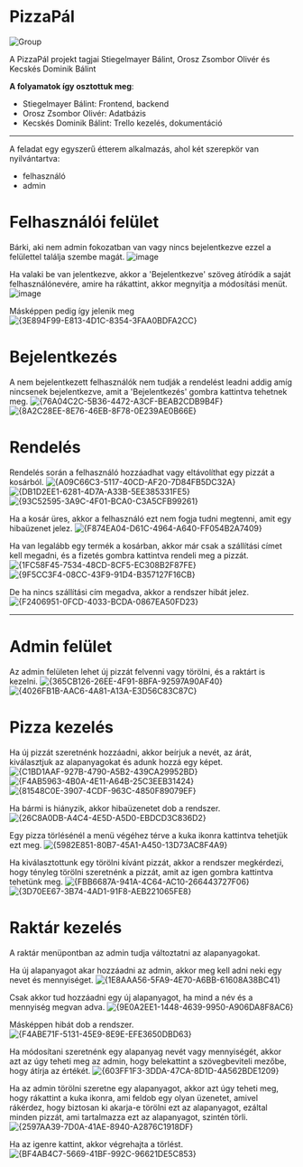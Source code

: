 # PizzaPál

![Group](https://github.com/user-attachments/assets/ffe6a857-ada6-4df6-aae1-69407ef27d77)

A PizzaPál projekt tagjai Stiegelmayer Bálint, Orosz Zsombor Olivér és Kecskés Dominik Bálint

**A folyamatok így osztottuk meg**:
- Stiegelmayer Bálint: Frontend, backend
- Orosz Zsombor Olivér: Adatbázis
- Kecskés Dominik Bálint: Trello kezelés, dokumentáció

---------------------------------------------------------------------------------------------------

A feladat egy egyszerű étterem alkalmazás, ahol két szerepkör van nyilvántartva:
- felhasználó
- admin

# Felhasználói felület
Bárki, aki nem admin fokozatban van vagy nincs bejelentkezve ezzel a felülettel találja szembe magát.
![image](https://github.com/user-attachments/assets/517d17d0-a21a-4798-99a7-0225c9f921e8)

Ha valaki be van jelentkezve, akkor a 'Bejelentkezve' szöveg átíródik a saját felhasználónevére, amire ha rákattint, akkor megnyitja a módosítási menüt.
![image](https://github.com/user-attachments/assets/aa86b886-5f16-4901-9e66-0dcfa30a6b08)

Másképpen pedig így jelenik meg
![{3E894F99-E813-4D1C-8354-3FAA0BDFA2CC}](https://github.com/user-attachments/assets/ec00c053-3ba6-4ed1-a240-2ad6c8af35f9)

# Bejelentkezés
A nem bejelentkezett felhasználók nem tudják a rendelést leadni addig amíg nincsenek bejelentkezve, amit a 'Bejelentkezés' gombra kattintva tehetnek meg.
![{76A04C2C-5B36-4472-A3CF-BEAB2CDB9B4F}](https://github.com/user-attachments/assets/722b5593-a733-4cf4-84be-19e6f643a076)
![{8A2C28EE-8E76-46EB-8F78-0E239AE0B66E}](https://github.com/user-attachments/assets/0331d6c0-0c5d-42ba-bb31-985c082f205e)

# Rendelés
Rendelés során a felhasználó hozzáadhat vagy eltávolíthat egy pizzát a kosárból.
![{A09C66C3-5117-40CD-AF20-7D84FB5DC32A}](https://github.com/user-attachments/assets/7e8c149c-390b-4066-b35c-6e63bb3b3eca)
![{DB1D2EE1-6281-4D7A-A33B-5EE385331FE5}](https://github.com/user-attachments/assets/a0ddfd8f-d39c-4153-b23b-0d4c88772135)
![{93C52595-3A9C-4F01-BCA0-C3A5CFB99261}](https://github.com/user-attachments/assets/c686bdef-aed8-446f-94a3-ad67b2c1181e)

Ha a kosár üres, akkor a felhasználó ezt nem fogja tudni megtenni, amit egy hibaüzenet jelez.
![{F874EA04-D61C-4964-A640-FF054B2A7409}](https://github.com/user-attachments/assets/c718535e-8fc8-4730-8a7f-9d5f595aaf58)

Ha van legalább egy termék a kosárban, akkor már csak a szállítási címet kell megadni, és a fizetés gombra kattintva rendeli meg a pizzát.
![{1FC58F45-7534-48CD-8CF5-EC308B2F87FE}](https://github.com/user-attachments/assets/193d4c1a-23f8-4d36-a48e-5d56d1e73afa)
![{9F5CC3F4-08CC-43F9-91D4-B357127F16CB}](https://github.com/user-attachments/assets/9c281b0f-f11a-471a-83cc-42330d274627)

De ha nincs szállítási cím megadva, akkor a rendszer hibát jelez.
![{F2406951-0FCD-4033-BCDA-0867EA50FD23}](https://github.com/user-attachments/assets/516d5ae9-3092-4a9e-a332-c14f07d3d857)

---------------------------------------------------------------------------------------------------

# Admin felület
Az admin felületen lehet új pizzát felvenni vagy törölni, és a raktárt is kezelni.
![{365CB126-26EE-4F91-8BFA-92597A90AF40}](https://github.com/user-attachments/assets/0fa34b1c-99b2-4581-a89b-c5722a566629)
![{4026FB1B-AAC6-4A81-A13A-E3D56C83C87C}](https://github.com/user-attachments/assets/eaef429b-4d80-48e1-bb3a-bfd1b0f50daa)

# Pizza kezelés
Ha új pizzát szeretnénk hozzáadni, akkor beírjuk a nevét, az árát, kiválasztjuk az alapanyagokat és adunk hozzá egy képet.
![{C1BD1AAF-927B-4790-A5B2-439CA29952BD}](https://github.com/user-attachments/assets/25635034-f1a0-47d5-a543-d2382aac926a)
![{F4AB5963-4B0A-4E11-A64B-25C3EEB31424}](https://github.com/user-attachments/assets/9e9126a9-0940-4a66-882e-e516e03d2b08)
![{81548C0E-3907-4CDF-963C-4850F89079EF}](https://github.com/user-attachments/assets/6128e261-36c5-43bd-9152-63cdd7fb723b)

Ha bármi is hiányzik, akkor hibaüzenetet dob a rendszer.
![{26C8A0DB-A4C4-4E5D-A5D0-EBDCD3C836D2}](https://github.com/user-attachments/assets/c37c8c48-8d4f-403a-88d0-8d83ae7c6192)

Egy pizza törlésénél a menü végéhez térve a kuka ikonra kattintva tehetjük ezt meg.
![{5982E851-80B7-45A1-A450-13D73AC8F4A9}](https://github.com/user-attachments/assets/263d8510-308d-4386-8acd-9b607c323e4a)

Ha kiválasztottunk egy törölni kívánt pizzát, akkor a rendszer megkérdezi, hogy tényleg törölni szeretnénk a pizzát, amit az igen gombra kattintva tehetünk meg.
![{FBB6687A-941A-4C64-AC10-266443727F06}](https://github.com/user-attachments/assets/87699b12-156e-4a1c-8897-f11899df6c71)
![{3D70EE67-3B74-4AD1-91F8-AEB221065FE8}](https://github.com/user-attachments/assets/cd24f563-eec8-4314-a593-dd73276d25fe)

# Raktár kezelés
A raktár menüpontban az admin tudja változtatni az alapanyagokat.

Ha új alapanyagot akar hozzáadni az admin, akkor meg kell adni neki egy nevet és mennyiséget.
![{1E8AAA56-5FA9-4E70-A6BB-61608A38BC41}](https://github.com/user-attachments/assets/b692de7a-389a-426f-9e2e-2c89bd5c3978)

Csak akkor tud hozzáadni egy új alapanyagot, ha mind a név és a mennyiség megvan adva.
![{9E0A2EE1-1448-4639-9950-A906DA8F8AC6}](https://github.com/user-attachments/assets/ed48c3a8-33c2-44be-8934-198397baddc5)

Másképpen hibát dob a rendszer.
![{F4ABE71F-5131-45E9-8E9E-EFE3650DBD63}](https://github.com/user-attachments/assets/edaa7219-9907-46f0-bb76-d0862250903d)

Ha módosítani szeretnénk egy alapanyag nevét vagy mennyiségét, akkor azt az úgy teheti meg az admin, hogy belekattint a szövegbeviteli mezőbe, hogy átírja az értékét.
![{603FF1F3-3DDA-47CA-8D1D-4A562BDE1209}](https://github.com/user-attachments/assets/90c984ca-098b-4c22-be91-c6f20da4bfbc)

Ha az admin törölni szeretne egy alapanyagot, akkor azt úgy teheti meg, hogy rákattint a kuka ikonra, ami feldob egy olyan üzenetet, amivel rákérdez, hogy biztosan ki akarja-e törölni ezt az alapanyagot, ezáltal minden pizzát, ami tartalmazza ezt az alapanyagot, szintén törli.
![{2597AA39-7D0A-41AE-8940-A2876C1918DF}](https://github.com/user-attachments/assets/61113471-34a6-4c52-9289-c4f0fa960f1a)

Ha az igenre kattint, akkor végrehajta a törlést.
![{BF4AB4C7-5669-41BF-992C-96621DE5C853}](https://github.com/user-attachments/assets/96b5dc4d-724b-41ce-9ebd-5a5066e8857a)
